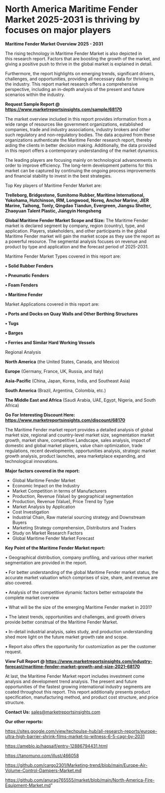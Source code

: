 # North America Maritime Fender Market 2025-2031 is thriving by focuses on major players

<Strong> Maritime Fender Market Overview 2025 - 2031</strong>

The rising technology in Maritime Fender Market is also depicted in this research report. Factors that are boosting the growth of the market, and giving a positive push to thrive in the global market is explained in detail.

Furthermore, the report highlights on emerging trends, significant drivers, challenges, and opportunities, providing all necessary data for thriving in the industry. This report market research offers a comprehensive perspective, including an in-depth analysis of the present and future scenarios within the industry.

<strong>Request Sample Report @ <a href=https://www.marketreportsinsights.com/sample/68170>https://www.marketreportsinsights.com/sample/68170</a></strong>

The market overview included in this report provides information from a wide range of resources like government organizations, established companies, trade and industry associations, industry brokers and other such regulatory and non-regulatory bodies. The data acquired from these organizations authenticate the Maritime Fender research report, thereby aiding the clients in better decision making. Additionally, the data provided in this report offers a contemporary understanding of the market dynamics.

The leading players are focusing mainly on technological advancements in order to improve efficiency. The long-term development patterns for this market can be captured by continuing the ongoing process improvements and financial stability to invest in the best strategies.

Top Key players of Maritime Fender Market are:

<strong>Trelleborg, Bridgestone, Sumitomo Rubber, Maritime International, Yokohama, Hutchinson, IRM, Longwood, Noreq, Anchor Marine, JIER Marine, Taihong, Tonly, Qingdao Tiandun, Evergreen, Jiangsu Shelter, Zhaoyuan Talent Plastic, Jiangyin Hengsheng</strong>

<strong><b>Global Maritime Fender Market Scope and Size:</b></strong>
The Maritime Fender market is declared segment by company, region (country), type, and application. Players, stakeholders, and other participants in the global Maritime Fender market will gain the market scope as they use the report as a powerful resource. The segmental analysis focuses on revenue and product by type and application and the forecast period of 2025-2031.

Maritime Fender Market Types covered in this report are:

<strong>• Solid Rubber Fenders

• Pneumatic Fenders

• Foam Fenders

• Maritime Fender</strong>

Market Applications covered in this report are:

<strong>• Ports and Docks on Quay Walls and Other Berthing Structures

• Tugs

• Barges

• Ferries and Similar Hard Working Vessels</strong> 

Regional Analysis

<strong>North America</strong> (the United States, Canada, and Mexico)

<strong>Europe</strong> (Germany, France, UK, Russia, and Italy)

<strong>Asia-Pacific</strong> (China, Japan, Korea, India, and Southeast Asia)

<strong>South America</strong> (Brazil, Argentina, Colombia, etc.)

<strong>The Middle East and Africa</strong> (Saudi Arabia, UAE, Egypt, Nigeria, and South Africa)

<strong>Go For Interesting Discount Here: <a href=https://www.marketreportsinsights.com/discount/68170>https://www.marketreportsinsights.com/discount/68170</a></strong>

The Maritime Fender market report provides a detailed analysis of global market size, regional and country-level market size, segmentation market growth, market share, competitive Landscape, sales analysis, impact of domestic and global market players, value chain optimization, trade regulations, recent developments, opportunities analysis, strategic market growth analysis, product launches, area marketplace expanding, and technological innovations.

<strong><b>Major factors covered in the report:</b></strong>
<ul>
  <li>Global Maritime Fender Market </li>
  <li>Economic Impact on the Industry</li>
  <li>Market Competition in terms of Manufacturers</li>
  <li>Production, Revenue (Value) by geographical segmentation</li>
  <li>Production, Revenue (Value), Price Trend by Type</li>
  <li>Market Analysis by Application</li>
  <li>Cost Investigation</li>
  <li>Industrial Chain, Raw material sourcing strategy and Downstream Buyers</li>
  <li>Marketing Strategy comprehension, Distributors and Traders</li>
  <li>Study on Market Research Factors</li>
  <li>Global Maritime Fender Market Forecast</li>
</ul>

<strong><b>Key Point of the Maritime Fender Market report:</b></strong>

• Geographical distribution, company profiling, and various other market segmentation are provided in the report.

• For better understanding of the global Maritime Fender market status, the accurate market valuation which comprises of size, share, and revenue are also covered.

• Analysis of the competitive dynamic factors better extrapolate the complete market overview

• What will be the size of the emerging Maritime Fender market in 2031?

• The latest trends, opportunities and challenges, and growth drivers provide better construal of the Maritime Fender Market.

• In-detail industrial analysis, sales study, and production understanding shed more light on the future market growth rate and scope.

• Report also offers the opportunity for customization as per the customer request.

<strong><b>View Full Report @ <a href=https://www.marketreportsinsights.com/industry-forecast/maritime-fender-market-growth-and-size-2021-68170>https://www.marketreportsinsights.com/industry-forecast/maritime-fender-market-growth-and-size-2021-68170</a></b></strong>


At last, the Maritime Fender Market report includes investment come analysis and development trend analysis. The present and future opportunities of the fastest growing international industry segments are coated throughout this report. This report additionally presents product specification, manufacturing method, and product cost structure, and price structure.

<strong>Contact Us:</strong>
sales@marketreportsinsights.com

<strong>Our other reports:</strong>

<a href=https://sites.google.com/view/techpulse-hub/all-research-reports/europe-ultra-high-barrier-shrink-films-market-to-witness-6-5-cagr-by-2031>https://sites.google.com/view/techpulse-hub/all-research-reports/europe-ultra-high-barrier-shrink-films-market-to-witness-6-5-cagr-by-2031</a>

<a href=https://ameblo.jp/haqsaif/entry-12886794431.html>https://ameblo.jp/haqsaif/entry-12886794431.html</a>

<a href=https://tanomuno.com/illust/466058>https://tanomuno.com/illust/466058</a>

<a href=https://github.com/cargo2301/Marketing-trend/blob/main/Europe-Air-Volume-Control-Dampers-Market.md>https://github.com/cargo2301/Marketing-trend/blob/main/Europe-Air-Volume-Control-Dampers-Market.md</a>

<a href=https://github.com/anurag765555/market/blob/main/North-America-Fire-Equipment-Market.md>https://github.com/anurag765555/market/blob/main/North-America-Fire-Equipment-Market.md</a>"
